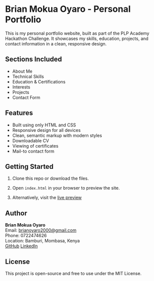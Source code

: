 # Brian Mokua Oyaro - Personal Portfolio

This is my personal portfolio website, built as part of the PLP Academy Hackathon Challenge. It showcases my skills, education, projects, and contact information in a clean, responsive design.

## Sections Included

- About Me
- Technical Skills
- Education & Certifications
- Interests
- Projects
- Contact Form

## Features

- Built using only HTML and CSS
- Responsive design for all devices
- Clean, semantic markup with modern styles
- Downloadable CV
- Viewing of certificates
- Mail-to contact form

## Getting Started

1. Clone this repo or download the files.
2. Open `index.html` in your browser to preview the site.

3. Alternatively, visit the [live preview](https://brianoyaro.github.io/Portfolio/)

## Author

**Brian Mokua Oyaro**  
Email: brianoyaro2000@gmail.com  
Phone: 0722474626  
Location: Bamburi, Mombasa, Kenya  
[GitHub](https://github.com/Brianoyaro) 
[LinkedIn](https://www.linkedin.com/in/brianmokuaoyaro)

## License

This project is open-source and free to use under the MIT License.
